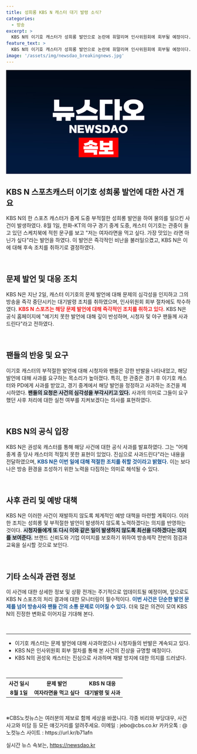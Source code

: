 ```yaml
---
title: 성희롱 KBS N 캐스터 대기 발령 소식?
categories:
  - 방송
excerpt: >
  KBS N의 이기호 캐스터가 성희롱 발언으로 논란에 휘말리며 인사위원회에 회부될 예정이다. 그는 경기 중 여자라면 발언으로 비판을 받았고, 시청자들에게 사과했다. 사건의 전말은 과연 어떻게 전개될까? 클릭해 확인하세요!
feature_text: >
  KBS N의 이기호 캐스터가 성희롱 발언으로 논란에 휘말리며 인사위원회에 회부될 예정이다. 그는 경기 중 여자라면 발언으로 비판을 받았고, 시청자들에게 사과했다. 사건의 전말은 과연 어떻게 전개될까? 클릭해 확인하세요!
image: '/assets/img/newsdao_breakingnews.jpg'
---
```


<p><img src="/assets/img/newsdao_breakingnews.jpg" alt="implanttips 속보" /></p>

<h2 data-ke-size="size26">KBS N 스포츠캐스터 이기호 성희롱 발언에 대한 사건 개요</h2>

<p data-ke-size="size16">KBS N의 한 스포츠 캐스터가 중계 도중 부적절한 성희롱 발언을 하여 물의를 일으킨 사건이 발생하였다. 8월 1일, 한화-KT의 야구 경기 중계 도중, 캐스터 이기호는 관중이 들고 있던 스케치북에 적힌 문구를 보고 "저는 여자라면을 먹고 싶다. 가장 맛있는 라면 아닌가 싶다"라는 발언을 하였다. 이 발언은 즉각적인 비난을 불러일으켰고, KBS N은 이에 대해 후속 조치를 취하기로 결정하였다.</p>

<p data-ke-size="size16">&nbsp;</p>

<h2 data-ke-size="size26">문제 발언 및 대응 조치</h2>

<p data-ke-size="size16">KBS N은 지난 2일, 캐스터 이기호의 문제 발언에 대해 문제의 심각성을 인지하고 그의 방송을 즉각 중단시키는 대기발령 조치를 취하였으며, 인사위원회 회부 절차에도 착수하였다. <b><span style="color: #ee2323;">KBS N 스포츠는 해당 문제 발언에 대해 즉각적인 조치를 취하고 있다.</span></b> KBS N은 공식 홈페이지에 "예기치 못한 발언에 대해 깊이 반성하며, 시청자 및 야구 팬들께 사과드린다"라고 전하였다.</p>

<p data-ke-size="size16">&nbsp;</p>

<h2 data-ke-size="size26">팬들의 반응 및 요구</h2>

<p data-ke-size="size16">이기호 캐스터의 부적절한 발언에 대해 시청자와 팬들은 강한 반발을 나타내었고, 해당 발언에 대해 사과를 요구하는 목소리가 높아졌다. 특히, 한 관중은 경기 후 이기호 캐스터와 PD에게 사과를 받았고, 경기 중계에서 해당 발언을 정정하고 사과하는 조건을 제시하였다. <b><span style="background-color: #21538527;">팬들의 요청은 사건의 심각성을 부각시키고 있다.</span></b> 사과의 의미로 그들이 요구했던 사후 처리에 대한 실천 여부를 지켜보겠다는 의사를 표현하였다.</p>

<p data-ke-size="size16">&nbsp;</p>

<h2 data-ke-size="size26">KBS N의 공식 입장</h2>

<p data-ke-size="size16">KBS N은 권성욱 캐스터를 통해 해당 사건에 대한 공식 사과를 발표하였다. 그는 "어제 중계 중 당사 캐스터의 적절치 못한 표현이 있었다. 진심으로 사과드린다"라는 내용을 전달하였으며, <b><span style="color: #1a5490;">KBS N은 이번 일에 대해 적절한 조치를 취할 것이라고 밝혔다.</span></b> 이는 보다 나은 방송 환경을 조성하기 위한 노력을 다짐하는 의미로 해석될 수 있다.</p>

<p data-ke-size="size16">&nbsp;</p>

<h2 data-ke-size="size26">사후 관리 및 예방 대책</h2>

<p data-ke-size="size16">KBS N은 이러한 사건이 재발하지 않도록 체계적인 예방 대책을 마련할 계획이다. 이러한 조치는 성희롱 및 부적절한 발언이 발생하지 않도록 노력하겠다는 의지를 반영하는 것이다. <b><span style="background-color: #21538527;">시청자들에게 또 다시 이와 같은 일이 발생하지 않도록 최선을 다하겠다는 의지를 보여준다.</span></b> 브랜드 신뢰도와 기업 이미지를 보호하기 위하여 방송제작 전반의 점검과 교육을 실시할 것으로 보인다.</p>

<p data-ke-size="size16">&nbsp;</p>

<h2 data-ke-size="size26">기타 소식과 관련 정보</h2>

<p data-ke-size="size16">이 사건에 대한 상세한 정보 및 상황 전개는 주기적으로 업데이트될 예정이며, 앞으로도 KBS N 스포츠의 처리 결과에 대한 모니터링이 필수적이다. <b><span style="color: #1a5490;">이번 사건은 단순한 발언 문제를 넘어 방송사와 팬들 간의 소통 문제로 이어질 수 있다.</span></b> 더욱 많은 의견이 모여 KBS N의 진정한 변화로 이어지길 기대해 본다.</p>

<p data-ke-size="size16">&nbsp;</p>

<hr />

<ul>
    <li>이기호 캐스터는 문제 발언에 대해 사과하였으나 시청자들의 반발은 계속되고 있다.</li>
    <li>KBS N은 인사위원회 회부 절차를 통해 본 사건의 진상을 규명할 예정이다.</li>
    <li>KBS N의 권성욱 캐스터는 진심으로 사과하며 재발 방지에 대한 의지를 드러냈다.</li>
</ul>

<p data-ke-size="size16">&nbsp;</p>

<table style="width:100%; border-collapse: collapse;">
  <tr>
    <th style="text-align: center;">사건 일시</th>
    <th style="text-align: center;">문제 발언</th>
    <th style="text-align: center;">KBS N 대응</th>
  </tr>
  <tr>
    <td style="text-align: center; height: 17px;"><b>8월 1일</b></td>
    <td style="text-align: center; height: 17px;"><b>여자라면을 먹고 싶다</b></td>
    <td style="text-align: center; height: 17px;"><b>대기발령 및 사과</b></td>
  </tr>
</table>

<p data-ke-size="size16">&nbsp;</p>

<p data-ke-size="size16">※CBS노컷뉴스는 여러분의 제보로 함께 세상을 바꿉니다. 각종 비리와 부당대우, 사건사고와 미담 등 모든 얘깃거리를 알려주세요. 이메일 : jebo@cbs.co.kr 카카오톡 : @노컷뉴스 사이트 : https://url.kr/b71afn</p>
실시간 뉴스 속보는, <a href="https://newsdao.kr" rel="dofollow">https://newsdao.kr</a>


